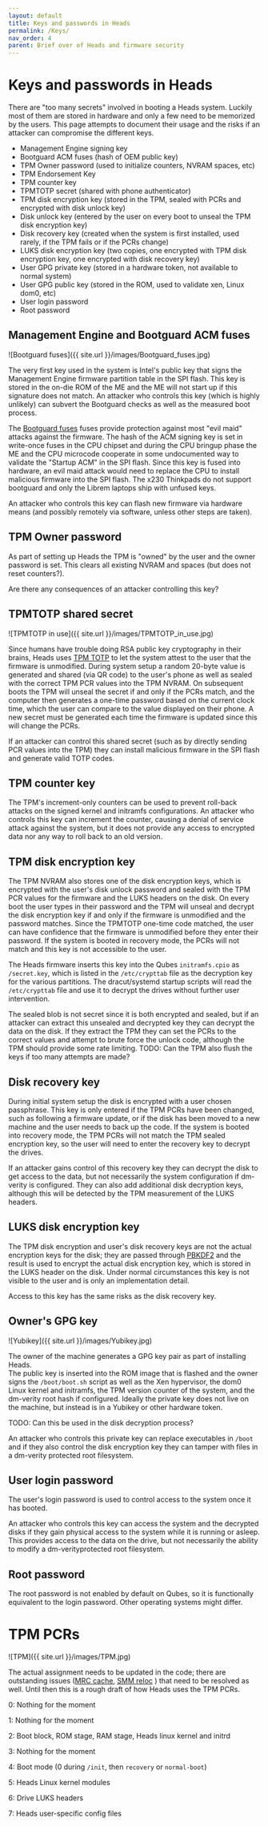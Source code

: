```yaml
---
layout: default
title: Keys and passwords in Heads
permalink: /Keys/
nav_order: 4
parent: Brief over of Heads and firmware security
---
```


Keys and passwords in Heads
====

There are "too many secrets" involved in booting a Heads system.  Luckily most
 of them are stored in hardware and only a few need to be memorized by the
 users.  This page attempts to document their usage and the risks if an attacker
 can compromise the different keys.

* Management Engine signing key
* Bootguard ACM fuses (hash of OEM public key)
* TPM Owner password (used to initialize counters, NVRAM spaces, etc)
* TPM Endorsement Key
* TPM counter key
* TPMTOTP secret (shared with phone authenticator)
* TPM disk encryption key (stored in the TPM, sealed with PCRs and encrypted
  with disk unlock key)
* Disk unlock key (entered by the user on every boot to unseal the TPM disk
  encryption key)
* Disk recovery key (created when the system is first installed, used rarely,
  if the TPM fails or if the PCRs change)
* LUKS disk encryption key (two copies, one encrypted with TPM disk encryption
  key, one encrypted with disk recovery key)
* User GPG private key (stored in a hardware token, not available to normal
  system)
* User GPG public key (stored in the ROM, used to validate xen, Linux dom0, etc)
* User login password
* Root password

Management Engine and Bootguard ACM fuses
---

![Bootguard fuses]({{ site.url }}/images/Bootguard_fuses.jpg)

The very first key used in the system is Intel's public key that signs the
 Management Engine firmware partition table in the SPI flash.  This key is
 stored in the on-die ROM of the ME and the ME will not start up if this
 signature does not match.  An attacker who controls this key (which is highly
 unlikely) can subvert the Bootguard checks as well as the measured boot
 process.

The [Bootguard fuses](/Bootguard) fuses provide protection
 against most "evil maid" attacks against the firmware.  The hash of the ACM
 signing key is set in write-once fuses in the CPU chipset and during the CPU
 bringup phase the ME and the CPU microcode cooperate in some undocumented way
 to validate the "Startup ACM" in the SPI flash.  Since this key is fused into
 hardware, an evil maid attack would need to replace the CPU to install
 malicious firmware into the SPI flash.  The x230 Thinkpads do not support
 bootguard and only the Librem laptops ship with unfused keys.

An attacker who controls this key can flash new firmware via hardware means
 (and possibly remotely via software, unless other steps are taken).

TPM Owner password
---

As part of setting up Heads the TPM is "owned" by the user and the owner
 password is set.  This clears all existing NVRAM and spaces (but does not reset
 counters?).

Are there any consequences of an attacker controlling this key?

TPMTOTP shared secret
---

![TPMTOTP in use]({{ site.url }}/images/TPMTOTP_in_use.jpg)

Since humans have trouble doing RSA public key cryptography in their brains,
 Heads uses [TPM TOTP](Influences/#tpmtotp) to let the system attest to the
 user that the firmware is unmodified.  During system setup a random 20-byte
 value is generated and shared (via QR code) to the user's phone as well as
 sealed with the correct TPM PCR values into the TPM NVRAM.  On subsequent boots
 the TPM will unseal the secret if and only if the PCRs match, and the computer
 then generates a one-time password based on the current clock time, which the
 user can compare to the value displayed on their phone.  A new secret must be
 generated each time the firmware is updated since this will change the PCRs.

If an attacker can control this shared secret (such as by directly sending PCR
   values into the TPM) they can install malicious firmware in the SPI flash and
   generate valid TOTP codes.

TPM counter key
---

The TPM's increment-only counters can be used to prevent roll-back attacks on
 the signed kernel and initramfs configurations.  An attacker who controls this
 key can increment the counter, causing a denial of service attack against the
 system, but it does not provide any access to encrypted data nor any way to
 roll back to an old version.

TPM disk encryption key
---

The TPM NVRAM also stores one of the disk encryption keys, which is encrypted
 with the user's disk unlock password and sealed with the TPM PCR values for
 the firmware and the LUKS headers on the disk.  On every boot the user types in
 their password and the TPM will unseal and decrypt the disk encryption key if
 and only if the firmware is unmodified and the password matches.  Since the
 TPMTOTP one-time code matched, the user can have confidence that the firmware
 is unmodified before they enter their password.  If the system is booted in
 recovery mode, the PCRs will not match and this key is not accessible to the
 user.

The Heads firmware inserts this key into the Qubes `initramfs.cpio` as
 `/secret.key`, which is listed in the `/etc/crypttab` file as the decryption
 key for the various partitions.  The dracut/systemd startup scripts will read
 the `/etc/crypttab` file and use it to decrypt the drives without further user
 intervention.

The sealed blob is not secret since it is both encrypted and sealed, but if an
 attacker can extract this unsealed and decrypted key they can decrypt the data
 on the disk.  If they extract the TPM they can set the PCRs to the correct
 values and attempt to brute force the unlock code, although the TPM should
 provide some rate limiting. TODO: Can the TPM also flush the keys if too many
 attempts are made?

Disk recovery key
---

During initial system setup the disk is encrypted with a user chosen passphrase.
 This key is only entered if the TPM PCRs have been changed, such as following a
 firmware update, or if the disk has been moved to a new machine and the user
 needs to back up the code.  If the system is booted into recovery mode, the TPM
 PCRs will not match the TPM sealed encryption key, so the user will need to
 enter the recovery key to decrypt the drives.

If an attacker gains control of this recovery key they can decrypt the disk to
 get access to the data, but not necessarily the system configuration if
 dm-verity is configured.  They can also add additional disk decryption keys,
 although this will be detected by the TPM measurement of the LUKS headers.

LUKS disk encryption key
---

The TPM disk encryption and user's disk recovery keys are not the actual
 encryption keys for the disk; they are passed through [PBKDF2](https://en.wikipedia.org/wiki/PBKDF2)
 and the result is used to encrypt the actual disk encryption key, which is
 stored in the LUKS header on the disk.  Under normal circumstances this key is
 not visible to the user and is only an implementation detail.

Access to this key has the same risks as the disk recovery key.

Owner's GPG key
---

![Yubikey]({{ site.url }}/images/Yubikey.jpg)

The owner of the machine generates a GPG key pair as part of installing Heads.  
  The public key is inserted into the ROM image that is flashed and the owner
  signs the `/boot/boot.sh` script as well as the Xen hypervisor, the dom0 Linux
  kernel and initramfs, the TPM version counter of the system, and the dm-verity
  root hash if configured.  Ideally the private key does not live on the
  machine, but instead is in a Yubikey or other hardware token.

TODO: Can this be used in the disk decryption process?

An attacker who controls this private key can replace executables in `/boot` and
 if they also control the disk encryption key they can tamper with files in a
 dm-verity protected root filesystem.

User login password
---

The user's login password is used to control access to the system once it has booted.

An attacker who controls this key can access the system and the decrypted disks
 if they gain physical access to the system while it is running or asleep.  This
 provides access to the data on the drive, but not necessarily the ability to
 modify a dm-verityprotected root filesystem.

Root password
---

The root password is not enabled by default on Qubes, so it is functionally
equivalent to the login password.  Other operating systems might differ.

TPM PCRs
====

![TPM]({{ site.url }}/images/TPM.jpg)

The actual assignment needs to be updated in the code; there are outstanding
 issues ([MRC cache](https://github.com/osresearch/heads/issues/150),
 [SMM reloc](https://github.com/osresearch/heads/issues/13)
 ) that need to be resolved as well.  Until then this is a rough draft of how
 Heads uses the TPM PCRs.

0: Nothing for the moment

1: Nothing for the moment

2: Boot block, ROM stage, RAM stage, Heads linux kernel and initrd

3: Nothing for the moment

4: Boot mode (0 during `/init`, then `recovery` or `normal-boot`)

5: Heads Linux kernel modules

6: Drive LUKS headers

7: Heads user-specific config files
